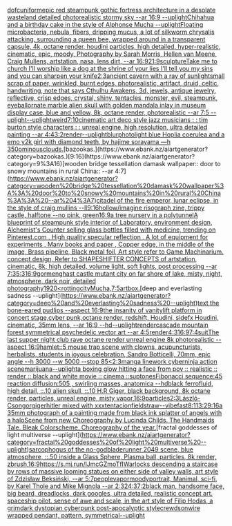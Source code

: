 [dof](https://www.ebank.nz/aiartgenerator?category=dof)[cuniform](https://www.ebank.nz/aiartgenerator?category=cuniform)[epic red steampunk gothic fortress architecture in a desolate wasteland detailed photorealistic stormy sky --ar 16:9 --uplight](https://www.ebank.nz/aiartgenerator?category=epic%20red%20steampunk%20gothic%20fortress%20architecture%20in%20a%20desolate%20wasteland%20detailed%20photorealistic%20stormy%20sky%20--ar%2016%3A9%20--uplight)[Chihahua and a birthday cake in the style of Alphonse Mucha --uplight](https://www.ebank.nz/aiartgenerator?category=Chihahua%20and%20a%20birthday%20cake%20in%20the%20style%20of%20Alphonse%20Mucha%20--uplight)[Floating microbacteria, nebula, fibers, dripping mucus, a lot of silkworm chrysalis attacking, surrounding a queen bee, wrapped around in a transparent capsule, 4k, octane render, houdini particles, high detailed, hyper-realistic, cinematic, epic, moody, Photography by Sarah Morris, Hellen van Meene, Craig Mullens, artstation, nasa, lens dirt, --ar 16:9](https://www.ebank.nz/aiartgenerator?category=Floating%20microbacteria%2C%20nebula%2C%20fibers%2C%20dripping%20mucus%2C%20a%20lot%20of%20silkworm%20chrysalis%20attacking%2C%20surrounding%20a%20queen%20bee%2C%20wrapped%20around%20in%20a%20transparent%20capsule%2C%204k%2C%20octane%20render%2C%20houdini%20particles%2C%20high%20detailed%2C%20hyper-realistic%2C%20cinematic%2C%20epic%2C%20moody%2C%20Photography%20by%20Sarah%20Morris%2C%20Hellen%20van%20Meene%2C%20Craig%20Mullens%2C%20artstation%2C%20nasa%2C%20lens%20dirt%2C%20--ar%2016%3A9)[21:9](https://www.ebank.nz/aiartgenerator?category=21%3A9)[sculpture](https://www.ebank.nz/aiartgenerator?category=sculpture)[Take me to church I'll worship like a dog at the shrine of your lies I'll tell you my sins and you can sharpen your knife](https://www.ebank.nz/aiartgenerator?category=Take%20me%20to%20church%20I%27ll%20worship%20like%20a%20dog%20at%20the%20shrine%20of%20your%20lies%20I%27ll%20tell%20you%20my%20sins%20and%20you%20can%20sharpen%20your%20knife)[2:3](https://www.ebank.nz/aiartgenerator?category=2%3A3)[ancient cavern with a ray of sunlight](https://www.ebank.nz/aiartgenerator?category=ancient%20cavern%20with%20a%20ray%20of%20sunlight)[small scrap of paper, wrinkled, burnt edges, photorealistic, artifact, druid, celtic, handwriting, note that says Cthulhu Awakens, 3d, jewels, antique jewelry, reflective, crisp edges, crystal, shiny, tentacles, monster, evil, steampunk, eyeball](https://www.ebank.nz/aiartgenerator?category=small%20scrap%20of%20paper%2C%20wrinkled%2C%20burnt%20edges%2C%20photorealistic%2C%20artifact%2C%20druid%2C%20celtic%2C%20handwriting%2C%20note%20that%20says%20Cthulhu%20Awakens%2C%203d%2C%20jewels%2C%20antique%20jewelry%2C%20reflective%2C%20crisp%20edges%2C%20crystal%2C%20shiny%2C%20tentacles%2C%20monster%2C%20evil%2C%20steampunk%2C%20eyeball)[ornate marble alien skull with golden mandala inlay in museum display case,  blue and yellow, 8k, octane render, photorealistic --ar 7:5 --uplight](https://www.ebank.nz/aiartgenerator?category=ornate%20marble%20alien%20skull%20with%20golden%20mandala%20inlay%20in%20museum%20display%20case%2C%20%20blue%20and%20yellow%2C%208k%2C%20octane%20render%2C%20photorealistic%20--ar%207%3A5%20--uplight)[--uplight](https://www.ebank.nz/aiartgenerator?category=--uplight)[weird](https://www.ebank.nz/aiartgenerator?category=weird)[7:10](https://www.ebank.nz/aiartgenerator?category=7%3A10)[cinematic art deco style jazz musicians : : tim burton style characters : : unreal engine, high resolution, ultra detailed painting --ar 4:4](https://www.ebank.nz/aiartgenerator?category=cinematic%20art%20deco%20style%20jazz%20musicians%20%3A%20%3A%20tim%20burton%20style%20characters%20%3A%20%3A%20unreal%20engine%2C%20high%20resolution%2C%20ultra%20detailed%20painting%20--ar%204%3A4)[3:2](https://www.ebank.nz/aiartgenerator?category=3%3A2)[render](https://www.ebank.nz/aiartgenerator?category=render)[--uplight](https://www.ebank.nz/aiartgenerator?category=--uplight)[blur](https://www.ebank.nz/aiartgenerator?category=blur)[photo](https://www.ebank.nz/aiartgenerator?category=photo)[light blue Hoplia coerulea and a emo y2k girl with diamond teeth,  by hajime sorayama —h 350](https://www.ebank.nz/aiartgenerator?category=light%20blue%20Hoplia%20coerulea%20and%20a%20emo%20y2k%20girl%20with%20diamond%20teeth%2C%20%20by%20hajime%20sorayama%20%E2%80%94h%20350)[ominousclouds.](https://www.ebank.nz/aiartgenerator?category=ominousclouds.)[bazookas.](https://www.ebank.nz/aiartgenerator?category=bazookas.)[9:16](https://www.ebank.nz/aiartgenerator?category=9%3A16)[wooden bridge tessellation damask wallpaper:: door to snowy mountains in rural China:: --ar 4:7](https://www.ebank.nz/aiartgenerator?category=wooden%20bridge%20tessellation%20damask%20wallpaper%3A%3A%20door%20to%20snowy%20mountains%20in%20rural%20China%3A%3A%20--ar%204%3A7)[citadel of the fire emperor, lunar eclipse, in the style of craig mullins --ll](https://www.ebank.nz/aiartgenerator?category=citadel%20of%20the%20fire%20emperor%2C%20lunar%20eclipse%2C%20in%20the%20style%20of%20craig%20mullins%20--ll)[9:16](https://www.ebank.nz/aiartgenerator?category=9%3A16)[hollow](https://www.ebank.nz/aiartgenerator?category=hollow)[/imagine risograph zine, trippy castle, halftone  --no pink, green](https://www.ebank.nz/aiartgenerator?category=/imagine%20risograph%20zine%2C%20trippy%20castle%2C%20halftone%20%20--no%20pink%2C%20green)[16:9](https://www.ebank.nz/aiartgenerator?category=16%3A9)[a tree nursery in a polytunnel](https://www.ebank.nz/aiartgenerator?category=a%20tree%20nursery%20in%20a%20polytunnel)[A blueprint of steampunk style interior of Laboratory,  environment  design,  Alchemist's Counter selling glass bottles filled with medicine,  trending on Pinterest.com  , High quality specular reflection , A lot of equipment for experiments , Many books and paper ,  Copper  edge, in the middle of the image, Brass pipeline,  Black metal foil,  Art style refer to Game Machinarium.  concept design, Refer to SHAPESHIFTER CONCEPTS  of artstation, cinematic,  8k, high detailed,  volume light,  soft lights,  post processing    --ar 7:3](https://www.ebank.nz/aiartgenerator?category=A%20blueprint%20of%20steampunk%20style%20interior%20of%20Laboratory%2C%20%20environment%20%20design%2C%20%20Alchemist%27s%20Counter%20selling%20glass%20bottles%20filled%20with%20medicine%2C%20%20trending%20on%20Pinterest.com%20%20%2C%20High%20quality%20specular%20reflection%20%2C%20A%20lot%20of%20equipment%20for%20experiments%20%2C%20Many%20books%20and%20paper%20%2C%20%20Copper%20%20edge%2C%20in%20the%20middle%20of%20the%20image%2C%20Brass%20pipeline%2C%20%20Black%20metal%20foil%2C%20%20Art%20style%20refer%20to%20Game%20Machinarium.%20%20concept%20design%2C%20Refer%20to%20SHAPESHIFTER%20CONCEPTS%20%20of%20artstation%2C%20cinematic%2C%20%208k%2C%20high%20detailed%2C%20%20volume%20light%2C%20%20soft%20lights%2C%20%20post%20processing%20%20%20%20--ar%207%3A3)[5:3](https://www.ebank.nz/aiartgenerator?category=5%3A3)[16:9](https://www.ebank.nz/aiartgenerator?category=16%3A9)[gormenghast castle mutant city on far shore of lake, misty, night, atmosphere, dark noir, detailed photography](https://www.ebank.nz/aiartgenerator?category=gormenghast%20castle%20mutant%20city%20on%20far%20shore%20of%20lake%2C%20misty%2C%20night%2C%20atmosphere%2C%20dark%20noir%2C%20detailed%20photography)[1920](https://www.ebank.nz/aiartgenerator?category=1920)[<](https://www.ebank.nz/aiartgenerator?category=%3C)[rotting](https://www.ebank.nz/aiartgenerator?category=rotting)[city](https://www.ebank.nz/aiartgenerator?category=city)[Mucha,](https://www.ebank.nz/aiartgenerator?category=Mucha%2C)[7:5](https://www.ebank.nz/aiartgenerator?category=7%3A5)[art](https://www.ebank.nz/aiartgenerator?category=art)[box.](https://www.ebank.nz/aiartgenerator?category=box.)[deep and everlasting sadness --uplight](https://www.ebank.nz/aiartgenerator?category=deep%20and%20everlasting%20sadness%20--uplight)[text](https://www.ebank.nz/aiartgenerator?category=text)[,](https://www.ebank.nz/aiartgenerator?category=%2C)[the bone-eared pudlips --aspect 16:9](https://www.ebank.nz/aiartgenerator?category=the%20bone-eared%20pudlips%20--aspect%2016%3A9)[the insanity of vanity](https://www.ebank.nz/aiartgenerator?category=the%20insanity%20of%20vanity)[lift platform in concert stage,cyber punk,octane render, redshift, Houdini, sidefx Houdini, cinematic, 35mm lens, --ar 16:9 --hd](https://www.ebank.nz/aiartgenerator?category=lift%20platform%20in%20concert%20stage%2Ccyber%20punk%2Coctane%20render%2C%20redshift%2C%20Houdini%2C%20sidefx%20Houdini%2C%20cinematic%2C%2035mm%20lens%2C%20--ar%2016%3A9%20--hd)[--uplight](https://www.ebank.nz/aiartgenerator?category=--uplight)[render](https://www.ebank.nz/aiartgenerator?category=render)[cascade mountain forest symmetrical psychedelic vector art --ar 4:5](https://www.ebank.nz/aiartgenerator?category=cascade%20mountain%20forest%20symmetrical%20psychedelic%20vector%20art%20--ar%204%3A5)[render](https://www.ebank.nz/aiartgenerator?category=render)[4:3](https://www.ebank.nz/aiartgenerator?category=4%3A3)[16:9](https://www.ebank.nz/aiartgenerator?category=16%3A9)[7:4](https://www.ebank.nz/aiartgenerator?category=7%3A4)[suit](https://www.ebank.nz/aiartgenerator?category=suit)[The last supper night club rave octane render unreal engine 8k photorealistic --aspect 16:9](https://www.ebank.nz/aiartgenerator?category=The%20last%20supper%20night%20club%20rave%20octane%20render%20unreal%20engine%208k%20photorealistic%20--aspect%2016%3A9)[hamlet::5 mouse trap scene with clowns, acupuncturists, herbalists, students in joyous celebration, Sandro Botticelli, 70mm, epic angle --h 3000 --w 5000 --stop 85](https://www.ebank.nz/aiartgenerator?category=hamlet%3A%3A5%20mouse%20trap%20scene%20with%20clowns%2C%20acupuncturists%2C%20herbalists%2C%20students%20in%20joyous%20celebration%2C%20Sandro%20Botticelli%2C%2070mm%2C%20epic%20angle%20--h%203000%20--w%205000%20--stop%2085)[<2:3](https://www.ebank.nz/aiartgenerator?category=%3C2%3A3)[manga linework cyberninja action scene](https://www.ebank.nz/aiartgenerator?category=manga%20linework%20cyberninja%20action%20scene)[marijuana](https://www.ebank.nz/aiartgenerator?category=marijuana)[--uplight](https://www.ebank.nz/aiartgenerator?category=--uplight)[a boxing glow hitting a face from pov :: realistic :: render :: black and white movie :: cinema ::](https://www.ebank.nz/aiartgenerator?category=a%20boxing%20glow%20hitting%20a%20face%20from%20pov%20%3A%3A%20realistic%20%3A%3A%20render%20%3A%3A%20black%20and%20white%20movie%20%3A%3A%20cinema%20%3A%3A)[sup](https://www.ebank.nz/aiartgenerator?category=sup)[tones](https://www.ebank.nz/aiartgenerator?category=tones)[Fibonacci sequence:45  reaction diffusion:505 , swirling masses, anatomica  --hd](https://www.ebank.nz/aiartgenerator?category=Fibonacci%20sequence%3A45%20%20reaction%20diffusion%3A505%20%2C%20swirling%20masses%2C%20anatomica%20%20--hd)[black ferrofluid, high detail, ::.10 alien skull, ::.10 H.R Giger, black background, 8k octane render, particles, unreal engine, misty vapor,](https://www.ebank.nz/aiartgenerator?category=black%20ferrofluid%2C%20high%20detail%2C%20%3A%3A.10%20alien%20skull%2C%20%3A%3A.10%20H.R%20Giger%2C%20black%20background%2C%208k%20octane%20render%2C%20particles%2C%20unreal%20engine%2C%20misty%20vapor%2C)[16:9](https://www.ebank.nz/aiartgenerator?category=16%3A9)[particles](https://www.ebank.nz/aiartgenerator?category=particles)[2:3](https://www.ebank.nz/aiartgenerator?category=2%3A3)[László-Csongor](https://www.ebank.nz/aiartgenerator?category=L%C3%A1szl%C3%B3-Csongor)[giger](https://www.ebank.nz/aiartgenerator?category=giger)[hitler mixed with xxxtentacion](https://www.ebank.nz/aiartgenerator?category=hitler%20mixed%20with%20xxxtentacion)[field](https://www.ebank.nz/aiartgenerator?category=field)[straw](https://www.ebank.nz/aiartgenerator?category=straw)[--vibefast](https://www.ebank.nz/aiartgenerator?category=--vibefast)[8:11](https://www.ebank.nz/aiartgenerator?category=8%3A11)[3:2](https://www.ebank.nz/aiartgenerator?category=3%3A2)[9:16](https://www.ebank.nz/aiartgenerator?category=9%3A16)[a 35mm photograph of a painting made from black ink splatter of angels with a halo](https://www.ebank.nz/aiartgenerator?category=a%2035mm%20photograph%20of%20a%20painting%20made%20from%20black%20ink%20splatter%20of%20angels%20with%20a%20halo)[Scene from new Choreography by Lucinda Childs. The Handmaids Tale. Bleak Colorscheme. Choreography of the year.](https://www.ebank.nz/aiartgenerator?category=Scene%20from%20new%20Choreography%20by%20Lucinda%20Childs.%20The%20Handmaids%20Tale.%20Bleak%20Colorscheme.%20Choreography%20of%20the%20year.)[fractal goddesses of light multiverse --uplight](https://www.ebank.nz/aiartgenerator?category=fractal%20goddesses%20of%20light%20multiverse%20--uplight)[sarcophogus of the no-god](https://www.ebank.nz/aiartgenerator?category=sarcophogus%20of%20the%20no-god)[bladerunner 2049 scene, blue atmosphere, ::.50 inside a Glass Sphere, Plasma ball, particles, 8k render, zbrush,](https://www.ebank.nz/aiartgenerator?category=bladerunner%202049%20scene%2C%20blue%20atmosphere%2C%20%3A%3A.50%20inside%20a%20Glass%20Sphere%2C%20Plasma%20ball%2C%20particles%2C%208k%20render%2C%20zbrush%2C)[16:9](https://www.ebank.nz/aiartgenerator?category=16%3A9)[<https://s.mj.run/lJmcGZmoTfI>](https://www.ebank.nz/aiartgenerator?category=%3Chttps%3A//s.mj.run/lJmcGZmoTfI%3E)[Warlocks descending a staircase by rows of massive looming statues on either side of valley walls, art style of Zdzisław Beksiński, --ar 5:7](https://www.ebank.nz/aiartgenerator?category=Warlocks%20descending%20a%20staircase%20by%20rows%20of%20massive%20looming%20statues%20on%20either%20side%20of%20valley%20walls%2C%20art%20style%20of%20Zdzis%C5%82aw%20Beksi%C5%84ski%2C%20--ar%205%3A7)[people](https://www.ebank.nz/aiartgenerator?category=people)[vapor](https://www.ebank.nz/aiartgenerator?category=vapor)[moody](https://www.ebank.nz/aiartgenerator?category=moody)[portrait, Manimal, sci-fi, by Karel Thole and Mike Mignola --ar 2:3](https://www.ebank.nz/aiartgenerator?category=portrait%2C%20Manimal%2C%20sci-fi%2C%20by%20Karel%20Thole%20and%20Mike%20Mignola%20--ar%202%3A3)[2](https://www.ebank.nz/aiartgenerator?category=2)[4:3](https://www.ebank.nz/aiartgenerator?category=4%3A3)[7:2](https://www.ebank.nz/aiartgenerator?category=7%3A2)[black man, handsome face, big beard, dreadlocks, dark googles, ultra detailed, realistic concept art. spaceship pilot. sense of awe and scale, in the art style of Filip Hodas, a grimdark dystopian cyberpunk post-apocalyptic style](https://www.ebank.nz/aiartgenerator?category=black%20man%2C%20handsome%20face%2C%20big%20beard%2C%20dreadlocks%2C%20dark%20googles%2C%20ultra%20detailed%2C%20realistic%20concept%20art.%20spaceship%20pilot.%20sense%20of%20awe%20and%20scale%2C%20in%20the%20art%20style%20of%20Filip%20Hodas%2C%20a%20grimdark%20dystopian%20cyberpunk%20post-apocalyptic%20style)[crewdson](https://www.ebank.nz/aiartgenerator?category=crewdson)[wire wrapped pendant, pattern, symmetrical](https://www.ebank.nz/aiartgenerator?category=wire%20wrapped%20pendant%2C%20pattern%2C%20symmetrical)[--uplight](https://www.ebank.nz/aiartgenerator?category=--uplight)